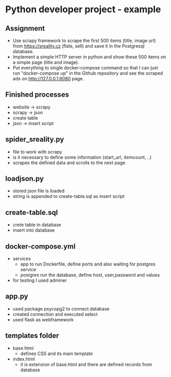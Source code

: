 # Python developer project - example

## Assignment
* Use scrapy framework to scrape the first 500 items (title, image url) from https://sreality.cz (flats, sell) and save it in the Postgresql database.
* Implement a simple HTTP server in python and show these 500 items on a simple page (title and image).
* Put everything to single docker-compose command so that I can just run "docker-compose up" in the Github repository and see the scraped ads on http://127.0.0.1:8080 page.


## Finished processes
* website -> scrapy
* scrapy -> json
* create table
* json -> insert script


## spider_sreality.py
* file to work with scrapy
* is it necessary to define some information (start_url, itemcount, ..)
* scrapes the defined data and scrolls to the next page


## loadjson.py
* stored json file is loaded
* string is appended to create-table.sql as insert script


## create-table.sql
* crete table in database
* insert into database


## docker-compose.yml
* services
  * app to run Dockerfile, define ports and also waiting for postgres service
  * postgres run the database, define host, user,password and values
* for testing I used adminer


## app.py
* used package psycopg2 to connect database
* created connection and executed select
* used flask as webframework


## templates folder
* base.html
  * defines CSS and its main template
* index.html
  * it is extension of base.html and there are defined records from database
